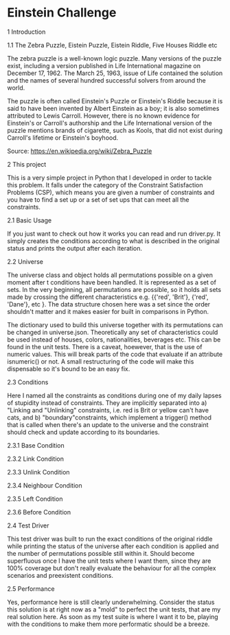 # Einstein Challenge

1 Introduction

1.1 The Zebra Puzzle, Eistein Puzzle, Eistein Riddle, Five Houses Riddle etc

The zebra puzzle is a well-known logic puzzle. Many versions of the puzzle exist, including a version published in Life International magazine on December 17, 1962. The March 25, 1963, issue of Life contained the solution and the names of several hundred successful solvers from around the world.

The puzzle is often called Einstein's Puzzle or Einstein's Riddle because it is said to have been invented by Albert Einstein as a boy; it is also sometimes attributed to Lewis Carroll. However, there is no known evidence for Einstein's or Carroll's authorship and the Life International version of the puzzle mentions brands of cigarette, such as Kools, that did not exist during Carroll's lifetime or Einstein's boyhood.

Source: https://en.wikipedia.org/wiki/Zebra_Puzzle


2 This project

This is a very simple project in Python that I developed in order to tackle this problem. It falls under the category of the Constraint Satisfaction Problems (CSP), which means you are given a number of constraints and you have to find a set up or a set of set ups that can meet all the constraints.


2.1 Basic Usage

If you just want to check out how it works you can read and run driver.py. It simply creates the conditions according to what is described in the original status and prints the output after each iteration.


2.2 Universe

The universe class and object holds all permutations possible on a given moment after t conditions have been handled. It is represented as a set of sets. In the very beginning, all permutations are possible, so it holds all sets made by crossing the different characteristics e.g. {{'red', 'Brit'}, {'red', 'Dane'}, etc }. The data structure chosen here was a set since the order shouldn't matter and it makes easier for built in comparisons in Python.

The dictionary used to build this universe together with its permutations can be changed in universe.json. Theoretically any set of characteristics could be used instead of houses, colors, nationalities, beverages etc. This can be found in the unit tests. There is a caveat, hoewever, that is the use of numeric values. This will break parts of the code that evaluate if an attribute isnumeric() or not. A small restructuring of the code will make this dispensable so it's bound to be an easy fix.


2.3 Conditions

Here I named all the constraints as conditions during one of my daily lapses of stupidity instead of constraints. They are implicitly separated into a) "Linking and "Unlinking" constraints, i.e. red is Brit or yellow can't have cats, and b) "boundary"constraints, which implement a trigger() method that is called when there's an update to the universe and the constraint should check and update according to its boundaries.

2.3.1 Base Condition

2.3.2 Link Condition

2.3.3 Unlink Condition

2.3.4 Neighbour Condition

2.3.5 Left Condition

2.3.6 Before Condition


2.4 Test Driver

This test driver was built to run the exact conditions of the original riddle while printing the status of the universe after each condition is applied and the number of permutations possible still within it. Should become superfluous once I have the unit tests where I want them, since they are 100% coverage but don't really evaluate the behaviour for all the complex scenarios and preexistent conditions.


2.5 Performance

Yes, performance here is still clearly underwhelming. Consider the status this solution is at right now as a "mold" to perfect the unit tests, that are my real solution here. As soon as my test suite is where I want it to be, playing with the conditions to make them more performatic should be a breeze.

